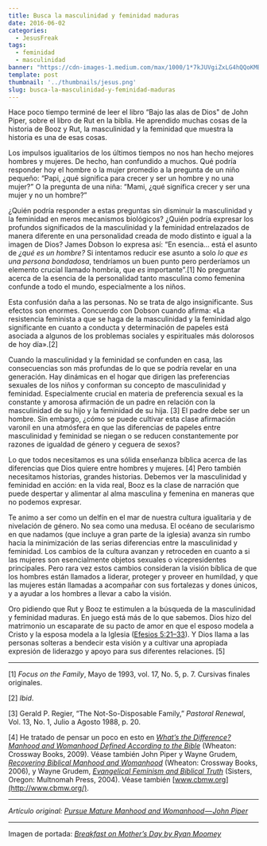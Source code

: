 ```yaml
---
title: Busca la masculinidad y feminidad maduras
date: 2016-06-02
categories:
  - JesusFreak
tags:
  - feminidad
  - masculinidad
banner: "https://cdn-images-1.medium.com/max/1000/1*7kJUVgiZxLG4hQQoKMB27w.jpeg"
template: post
thumbnail: '../thumbnails/jesus.png'
slug: busca-la-masculinidad-y-feminidad-maduras
---
```


Hace poco tiempo terminé de leer el libro “Bajo las alas de Dios" de John Piper, sobre el libro de Rut en la biblia. He aprendido muchas cosas de la historia de Booz y Rut, la masculinidad y la feminidad que muestra la historia es una de esas cosas.

Los impulsos igualitarios de los últimos tiempos no nos han hecho
mejores hombres y mujeres. De hecho, han confundido a muchos. Qué podría responder hoy el hombre o la mujer promedio a la pregunta de un niño pequeño: “Papi, ¿qué significa para crecer y ser un hombre y no una mujer?” O la pregunta de una niña: “Mami, ¿qué significa crecer y ser una mujer y no un hombre?”

¿Quién podría responder a estas preguntas sin disminuir la masculinidad y la feminidad en meros mecanismos biológicos? ¿Quién podría expresar los profundos significados de la masculinidad y la feminidad entrelazados de manera diferente en una personalidad creada de modo distinto e igual a la imagen de Dios? James Dobson lo expresa así: “En esencia... está el asunto de *¿qué es un hombre?* Si intentamos reducir ese asunto a solo *lo que es una persona bondadosa*, tendríamos un buen punto pero perderíamos un elemento crucial llamado hombría, que *es* importante”.\[1\] No preguntar acerca de la esencia de la personalidad tanto masculina como femenina confunde a todo el mundo, especialmente a los niños.

Esta confusión daña a las personas. No se trata de algo insignificante. Sus efectos son enormes. Concuerdo con Dobson cuando afirma: «La resistencia feminista a que se haga de la masculinidad y la feminidad algo significante en cuanto a conducta y determinación de papeles está asociada a algunos de los problemas sociales y espirituales más dolorosos de hoy día».\[2\]

Cuando la masculinidad y la feminidad se confunden en casa, las consecuencias son más profundas de lo que se podría revelar en una generación. Hay dinámicas en el hogar que dirigen las preferencias sexuales de los niños y conforman su concepto de masculinidad y feminidad. Especialmente crucial en materia de preferencia sexual es la constante y amorosa afirmación de un padre en relación con la masculinidad de su hijo y la feminidad de su hija. \[3\] El padre debe ser un hombre. Sin embargo, ¿cómo se puede cultivar esta clase afirmación varonil en una atmósfera en que las diferencias de papeles entre masculinidad y feminidad se niegan o se reducen constantemente por razones de igualdad de género y ceguera de sexos?

Lo que todos necesitamos es una sólida enseñanza bíblica acerca de las diferencias que Dios quiere entre hombres y mujeres. \[4\] Pero también necesitamos historias, grandes historias. Debemos ver la masculinidad y feminidad en acción: en la vida real, Booz es la clase de narración que puede despertar y alimentar al alma masculina y femenina en maneras que no podemos expresar.

Te animo a ser como un delfín en el mar de nuestra cultura igualitaria y de nivelación de género. No sea como una medusa. El océano de secularismo en que nadamos (que incluye a gran parte de la iglesia) avanza sin rumbo hacia la minimización de las serias diferencias entre la masculinidad y feminidad. Los cambios de la cultura avanzan y retroceden en cuanto a si las mujeres son esencialmente objetos sexuales o vicepresidentes principales. Pero rara vez estos cambios consideran la visión bíblica de que los hombres están llamados a liderar, proteger y proveer en humildad, y que las mujeres están llamadas a acompañar con sus fortalezas y dones únicos, y a ayudar a los hombres a llevar a cabo la visión.

Oro pidiendo que Rut y Booz te estimulen a la búsqueda de la masculinidad y feminidad maduras. En juego está más de lo que sabemos. Dios hizo del matrimonio un escaparate de su pacto de amor en que el esposo modela a Cristo y la esposa modela a la Iglesia ([Efesios 5:21–33](https://www.biblegateway.com/passage/?search=Efesios+5%3A21%E2%80%9333&version=LBLA)). Y Dios llama a las personas solteras a bendecir esta visión y a cultivar una apropiada expresión de liderazgo y apoyo para sus diferentes relaciones. \[5\]

* * *

\[1\] *Focus on the Family*, Mayo de 1993, vol. 17, No. 5, p. 7. Cursivas finales originales.

\[2\] *Ibid*.

\[3\] Gerald P. Regier, “The Not-So-Disposable Family,” *Pastoral Renewal*, Vol. 13, No. 1, Julio a Agosto 1988, p. 20.

\[4\] He tratado de pensar un poco en esto en [*What’s the Difference? Manhood and Womanhood Defined According to the Bible*](http://www.desiringgod.org/resource-library/online-books/whats-the-difference) (Wheaton: Crossway Books, 2009). Véase también John Piper y Wayne Grudem, [*Recovering Biblical Manhood and Womanhood*](http://www.desiringgod.org/resource-library/online-books/recovering-biblical-manhood-and-womanhood) (Wheaton: Crossway Books, 2006), y Wayne Grudem, [*Evangelical Feminism and Biblical Truth*](http://www.amazon.com/dp/157673840X?tag=desigod06-20) (Sisters, Oregon: Multnomah Press, 2004). Véase también [www.cbmw.org](http://www.cbmw.org/).

* * *

*Artículo original: [Pursue Mature Manhood and Womanhood — John Piper](http://www.desiringgod.org/articles/pursue-mature-manhood-and-womanhood)*

* * *

Imagen de portada: *[Breakfast on Mother’s Day by Ryan Moomey](https://flic.kr/p/snUU5c)*
